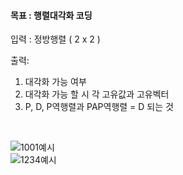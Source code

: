 #### 목표 : 행렬대각화 코딩

입력 : 정방행렬 ( 2 x 2 ) <br/>

출력:
1. 대각화 가능 여부 
2. 대각화 가능 할 시 각 고유값과 고유벡터
3. P, D, P역행렬과 PAP역행렬 = D 되는 것 
<br/>

![1001예시](https://user-images.githubusercontent.com/36736904/82196692-fc644400-9934-11ea-8ffa-9d2e550c120f.JPG)
<br/>
![1234예시](https://user-images.githubusercontent.com/36736904/82196706-02f2bb80-9935-11ea-8a39-fab6f99ebcde.JPG)
